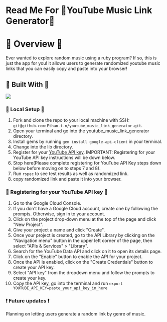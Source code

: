 # Read Me For 🎵YouTube Music Link Generator🎵

# 🎵 Overview 🎵
Ever wanted to explore random music using a ruby program? If so, this is just the app for you! it allows users to generate randomized youtube music links that you can easily copy and paste into your browser!

## 🎵 Built With 🎵
[<img src="https://img.shields.io/badge/Ruby-CC342D?style=for-the-badge&logo=ruby&logoColor=white"/>](https://www.ruby-lang.org/en/) <br>

### 🎵 Local Setup 🎵
1. Fork and clone the repo to your local machine with SSH: `git@github.com:Ethan-t-n/youtube_music_link_generator.git`.
2. Open your terminal and go into the youtube_music_link_generator directory.
3. Install gems by running `gem install google-api-client` in your terminal.
4. Change into the lib directory.
5. Register for your [YouTube API key](console.cloud.google.com). IMPORTANT: Registering for your YouTube API key instructions will be down below. 
6. Stop here(Please complete registering for YouTube API Key steps down below before moving on to steps 7 and 8).
7. Run `rspec` to see test results as well as randomized link.
8. copy randomized link and paste it into your browser.

### 🎵 Registering for your YouTube API key 🎵
1. Go to the Google Cloud Console.
2. If you don't have a Google Cloud account, create one by following the prompts. Otherwise, sign in to your account.
3. Click on the project drop-down menu at the top of the page and click "New Project".
4. Give your project a name and click "Create".
5. Once your project is created, go to the API Library by clicking on the "Navigation menu" button in the upper left corner of the page, then select "APIs & Services" > "Library".
6. Search for the YouTube Data API and click on it to open its details page.
7. Click on the "Enable" button to enable the API for your project.
8. Once the API is enabled, click on the "Create Credentials" button to create your API key.
9. Select "API key" from the dropdown menu and follow the prompts to create your key.
10. Copy the API key, go into the terminal and run `export YOUTUBE_API_KEY=paste_your_api_key_in_here` 

### ❗️ Future updates ❗️
Planning on letting users generate a random link by genre of music.
